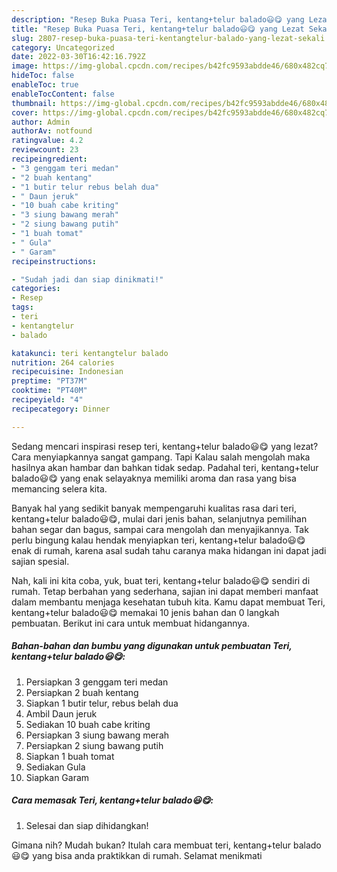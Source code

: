 ```yaml
---
description: "Resep Buka Puasa Teri, kentang+telur balado😃😋 yang Lezat Sekali"
title: "Resep Buka Puasa Teri, kentang+telur balado😃😋 yang Lezat Sekali"
slug: 2807-resep-buka-puasa-teri-kentangtelur-balado-yang-lezat-sekali
category: Uncategorized
date: 2022-03-30T16:42:16.792Z
image: https://img-global.cpcdn.com/recipes/b42fc9593abdde46/680x482cq70/teri-kentangtelur-balado-foto-resep-utama.jpg
hideToc: false
enableToc: true
enableTocContent: false
thumbnail: https://img-global.cpcdn.com/recipes/b42fc9593abdde46/680x482cq70/teri-kentangtelur-balado-foto-resep-utama.jpg
cover: https://img-global.cpcdn.com/recipes/b42fc9593abdde46/680x482cq70/teri-kentangtelur-balado-foto-resep-utama.jpg
author: Admin
authorAv: notfound
ratingvalue: 4.2
reviewcount: 23
recipeingredient:
- "3 genggam teri medan"
- "2 buah kentang"
- "1 butir telur rebus belah dua"
- " Daun jeruk"
- "10 buah cabe kriting"
- "3 siung bawang merah"
- "2 siung bawang putih"
- "1 buah tomat"
- " Gula"
- " Garam"
recipeinstructions:

- "Sudah jadi dan siap dinikmati!"
categories:
- Resep
tags:
- teri
- kentangtelur
- balado

katakunci: teri kentangtelur balado 
nutrition: 264 calories
recipecuisine: Indonesian
preptime: "PT37M"
cooktime: "PT40M"
recipeyield: "4"
recipecategory: Dinner

---
```



Sedang mencari inspirasi resep teri, kentang+telur balado😃😋 yang lezat? Cara menyiapkannya sangat gampang. Tapi Kalau salah mengolah maka hasilnya akan hambar dan bahkan tidak sedap. Padahal teri, kentang+telur balado😃😋 yang enak selayaknya memiliki aroma dan rasa yang bisa memancing selera kita.


Banyak hal yang sedikit banyak mempengaruhi kualitas rasa dari teri, kentang+telur balado😃😋, mulai dari jenis bahan, selanjutnya pemilihan bahan segar dan bagus, sampai cara mengolah dan menyajikannya. Tak perlu bingung kalau hendak menyiapkan teri, kentang+telur balado😃😋 enak di rumah, karena asal sudah tahu caranya maka hidangan ini dapat jadi sajian spesial.




Nah, kali ini kita coba, yuk, buat teri, kentang+telur balado😃😋 sendiri di rumah. Tetap berbahan yang sederhana, sajian ini dapat memberi manfaat dalam membantu menjaga kesehatan tubuh kita. Kamu dapat membuat Teri, kentang+telur balado😃😋 memakai 10 jenis bahan dan 0 langkah pembuatan. Berikut ini cara untuk membuat hidangannya.

<!--inarticleads1-->

##### Bahan-bahan dan bumbu yang digunakan untuk pembuatan Teri, kentang+telur balado😃😋:

1. Persiapkan 3 genggam teri medan
1. Persiapkan 2 buah kentang
1. Siapkan 1 butir telur, rebus belah dua
1. Ambil  Daun jeruk
1. Sediakan 10 buah cabe kriting
1. Persiapkan 3 siung bawang merah
1. Persiapkan 2 siung bawang putih
1. Siapkan 1 buah tomat
1. Sediakan  Gula
1. Siapkan  Garam




<!--inarticleads2-->

##### Cara memasak Teri, kentang+telur balado😃😋:


1. Selesai dan siap dihidangkan!



Gimana nih? Mudah bukan? Itulah cara membuat teri, kentang+telur balado😃😋 yang bisa anda praktikkan di rumah. Selamat menikmati

